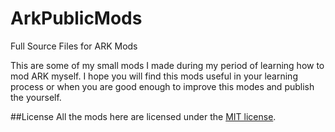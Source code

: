 # ArkPublicMods
Full Source Files for ARK Mods

This are some of my small mods I made during my period of learning how to mod ARK myself.
I hope you will find this mods useful in your learning process or when you are good enough to improve this modes and publish the yourself.

##License
All the mods here are licensed under the [MIT license](https://github.com/SamKO91/ArkPublicMods/blob/master/LICENSE).
